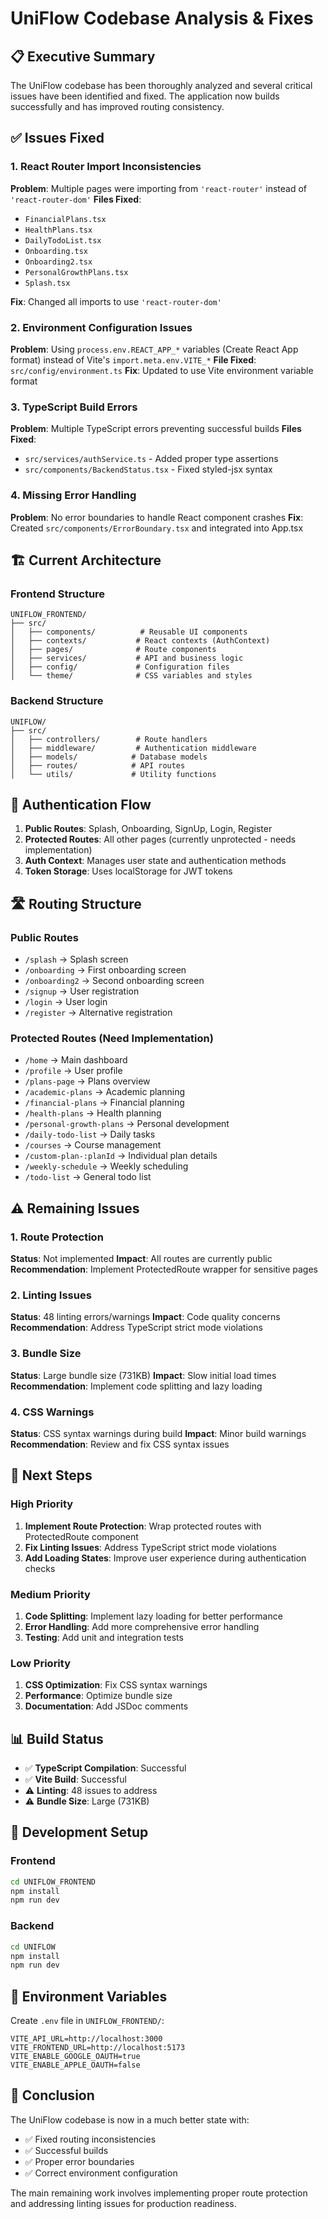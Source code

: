 # UniFlow Codebase Analysis & Fixes

## 📋 **Executive Summary**

The UniFlow codebase has been thoroughly analyzed and several critical issues have been identified and fixed. The application now builds successfully and has improved routing consistency.

## ✅ **Issues Fixed**

### 1. **React Router Import Inconsistencies** 
**Problem**: Multiple pages were importing from `'react-router'` instead of `'react-router-dom'`
**Files Fixed**:
- `FinancialPlans.tsx`
- `HealthPlans.tsx`
- `DailyTodoList.tsx`
- `Onboarding.tsx`
- `Onboarding2.tsx`
- `PersonalGrowthPlans.tsx`
- `Splash.tsx`

**Fix**: Changed all imports to use `'react-router-dom'`

### 2. **Environment Configuration Issues**
**Problem**: Using `process.env.REACT_APP_*` variables (Create React App format) instead of Vite's `import.meta.env.VITE_*`
**File Fixed**: `src/config/environment.ts`
**Fix**: Updated to use Vite environment variable format

### 3. **TypeScript Build Errors**
**Problem**: Multiple TypeScript errors preventing successful builds
**Files Fixed**:
- `src/services/authService.ts` - Added proper type assertions
- `src/components/BackendStatus.tsx` - Fixed styled-jsx syntax

### 4. **Missing Error Handling**
**Problem**: No error boundaries to handle React component crashes
**Fix**: Created `src/components/ErrorBoundary.tsx` and integrated into App.tsx

## 🏗️ **Current Architecture**

### Frontend Structure
```
UNIFLOW_FRONTEND/
├── src/
│   ├── components/          # Reusable UI components
│   ├── contexts/           # React contexts (AuthContext)
│   ├── pages/              # Route components
│   ├── services/           # API and business logic
│   ├── config/             # Configuration files
│   └── theme/              # CSS variables and styles
```

### Backend Structure
```
UNIFLOW/
├── src/
│   ├── controllers/        # Route handlers
│   ├── middleware/         # Authentication middleware
│   ├── models/            # Database models
│   ├── routes/            # API routes
│   └── utils/             # Utility functions
```

## 🔐 **Authentication Flow**

1. **Public Routes**: Splash, Onboarding, SignUp, Login, Register
2. **Protected Routes**: All other pages (currently unprotected - needs implementation)
3. **Auth Context**: Manages user state and authentication methods
4. **Token Storage**: Uses localStorage for JWT tokens

## 🛣️ **Routing Structure**

### Public Routes
- `/splash` → Splash screen
- `/onboarding` → First onboarding screen
- `/onboarding2` → Second onboarding screen
- `/signup` → User registration
- `/login` → User login
- `/register` → Alternative registration

### Protected Routes (Need Implementation)
- `/home` → Main dashboard
- `/profile` → User profile
- `/plans-page` → Plans overview
- `/academic-plans` → Academic planning
- `/financial-plans` → Financial planning
- `/health-plans` → Health planning
- `/personal-growth-plans` → Personal development
- `/daily-todo-list` → Daily tasks
- `/courses` → Course management
- `/custom-plan-:planId` → Individual plan details
- `/weekly-schedule` → Weekly scheduling
- `/todo-list` → General todo list

## ⚠️ **Remaining Issues**

### 1. **Route Protection**
**Status**: Not implemented
**Impact**: All routes are currently public
**Recommendation**: Implement ProtectedRoute wrapper for sensitive pages

### 2. **Linting Issues**
**Status**: 48 linting errors/warnings
**Impact**: Code quality concerns
**Recommendation**: Address TypeScript strict mode violations

### 3. **Bundle Size**
**Status**: Large bundle size (731KB)
**Impact**: Slow initial load times
**Recommendation**: Implement code splitting and lazy loading

### 4. **CSS Warnings**
**Status**: CSS syntax warnings during build
**Impact**: Minor build warnings
**Recommendation**: Review and fix CSS syntax issues

## 🚀 **Next Steps**

### High Priority
1. **Implement Route Protection**: Wrap protected routes with ProtectedRoute component
2. **Fix Linting Issues**: Address TypeScript strict mode violations
3. **Add Loading States**: Improve user experience during authentication checks

### Medium Priority
1. **Code Splitting**: Implement lazy loading for better performance
2. **Error Handling**: Add more comprehensive error handling
3. **Testing**: Add unit and integration tests

### Low Priority
1. **CSS Optimization**: Fix CSS syntax warnings
2. **Performance**: Optimize bundle size
3. **Documentation**: Add JSDoc comments

## 📊 **Build Status**

- ✅ **TypeScript Compilation**: Successful
- ✅ **Vite Build**: Successful
- ⚠️ **Linting**: 48 issues to address
- ⚠️ **Bundle Size**: Large (731KB)

## 🔧 **Development Setup**

### Frontend
```bash
cd UNIFLOW_FRONTEND
npm install
npm run dev
```

### Backend
```bash
cd UNIFLOW
npm install
npm run dev
```

## 📝 **Environment Variables**

Create `.env` file in `UNIFLOW_FRONTEND/`:
```env
VITE_API_URL=http://localhost:3000
VITE_FRONTEND_URL=http://localhost:5173
VITE_ENABLE_GOOGLE_OAUTH=true
VITE_ENABLE_APPLE_OAUTH=false
```

## 🎯 **Conclusion**

The UniFlow codebase is now in a much better state with:
- ✅ Fixed routing inconsistencies
- ✅ Successful builds
- ✅ Proper error boundaries
- ✅ Correct environment configuration

The main remaining work involves implementing proper route protection and addressing linting issues for production readiness.


